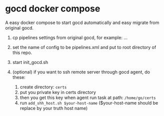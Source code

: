 # gocd docker compose

A easy docker compose to start gocd automatically and easy migrate from original gocd.
 
1. cp pipelines settings from original gocd, for example:
	<pipelines group="blog">
        <pipeline name="blog">
            <materials>
                <git url="https://github.com/boydfd/blog.git" materialName="blog" />
            </materials>
            <stage name="deploy">
                <jobs>
                    <job name="deploy">
                        <tasks>
                            ...
                        </tasks>
                    </job>
                </jobs>
            </stage>
        </pipeline>
    </pipelines>

2. set the name of config to be pipelines.xml and put to root directory of this repo.

3. start init_gocd.sh

4. (optional) if you want to ssh remote server through gocd agent, do these:
	1. create directory: `certs`
	2. put you private key in certs directory
	3. then you get this key when agent run task at path: `/home/go/certs`
	4. run `add_shh_host.sh $your-host-name` ($your-host-name should be replace by your truth host name)
